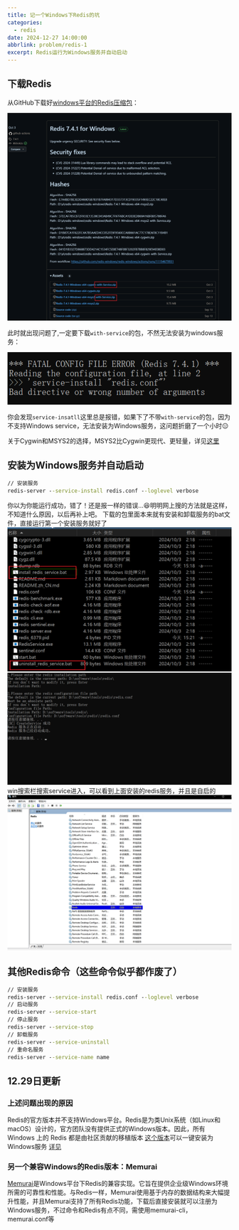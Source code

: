 ```yaml
---
title: 记一个Windows下Redis的坑
categories:
  - redis
date: 2024-12-27 14:00:00
abbrlink: problem/redis-1
excerpt: Redis运行为Windows服务并自动启动
---
```

## 下载Redis
从GitHub下载好[windows平台的Redis压缩包](https://github.com/redis-windows/redis-windows/releases)：

![Redis安装](/images/redis-install.png)

此时就出现问题了,一定要下载`with-service`的包，不然无法安装为windows服务：

![命令行报错](/images/redis-fatal.png)

你会发现`service-insatll`这里总是报错，如果下了不带`with-service`的包，因为不支持Windows service，无法安装为Windows服务，这问题折磨了一个小时:expressionless:

关于Cygwin和MSYS2的选择，MSYS2比Cygwin更现代、更轻量，详见[这里](https://www.zhihu.com/question/22137175/answer/90908473)
## 安装为Windows服务并自动启动
```cmd
// 安装服务
redis-server --service-install redis.conf --loglevel verbose
```
你以为你能运行成功，错了！还是报一样的错误...:satisfied:明明网上搜的方法就是这样，不知道什么原因，以后再补上吧。
下载的包里面本来就有安装和卸载服务的bat文件，直接运行第一个安装服务就好了
![redis目录](/images/redis-zip.png)
![安装redis服务](/images/install-redis-service.png)
win搜索栏搜索service进入，可以看到上面安装的redis服务，并且是自启的
![redis服务](/images/redis-service.png)
## 其他Redis命令（这些命令似乎都作废了）
```cmd
// 安装服务
redis-server --service-install redis.conf --loglevel verbose
// 启动服务
redis-server --service-start
// 停止服务
redis-server --service-stop
// 卸载服务
redis-server --service-uninstall
// 重命名服务
redis-server --service-name name
```
## 12.29日更新
### 上述问题出现的原因
Redis的官方版本并不支持Windows平台。Redis是为类Unix系统（如Linux和macOS）设计的，官方团队没有提供正式的Windows版本。因此，所有 Windows 上的 Redis 都是由社区贡献的移植版本
[这个版本](https://github.com/redis-windows/redis-windows/releases)可以一键安装为Windows服务
[详见](https://www.zhihu.com/question/424272611/answer/2611312760)

### 另一个兼容Windows的Redis版本：Memurai
[Memurai](https://www.memurai.com/)是Windows平台下Redis的兼容实现。它旨在提供企业级Windows环境所需的可靠性和性能。与Redis一样，Memurai使用基于内存的数据结构来大幅提升性能，并且Memurai支持了所有Redis功能，下载后直接安装就可以注册为Windows服务，不过命令和Redis有点不同，需使用memurai-cli，memurai.conf等